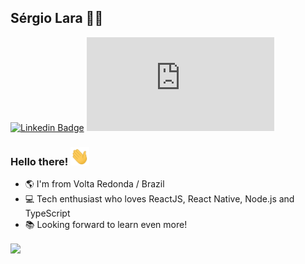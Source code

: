 ## Sérgio Lara 👨‍💻

[![Linkedin Badge](https://img.shields.io/badge/-LinkedIn-2981BC?style=flat-square&logo=Linkedin&logoColor=white&link=https://www.linkedin.com/in/sergioricardolara)](https://www.linkedin.com/in/sergioricardolara)
[![Mail Badge](https://img.shields.io/badge/-E&#8208;mail-F25022?style=flat-square&logo=Gmail&logoColor=white&link=mailto:sergio-ricardo@hotmail.com)](mailto:sergio-ricardo@hotmail.com)
<!--[![HitCount](http://hits.dwyl.com/sergioricardoml/sergioricardoml.svg)](http://hits.dwyl.com/sergioricardoml/sergioricardoml)-->

### Hello there! <img src="https://raw.githubusercontent.com/ABSphreak/ABSphreak/master/gifs/Hi.gif" width="30px">
- 🌎 I'm from Volta Redonda / Brazil<br />
- 💻 Tech enthusiast who loves ReactJS, React Native, Node.js and TypeScript<br />
- 📚 Looking forward to learn even more!

<img src="https://github-readme-stats.vercel.app/api/top-langs/?username=sergioricardoml&layout=compact&langs_count=6&hide=ruby,java&title_color=24292E&hide_border=true&card_width=350" align="center">

<!--
<a href="https://www.linkedin.com/in/sergioricardolara/">
  <img align="left" alt="Sérgio Lara | Linkedin" width="24px" src="./assets/linkedin.svg" />
</a>
<a href="mailto:sergio-ricardo@hotmail.com">
  <img align="left" alt="Sérgio Lara | Hotmail" width="26px" src="./assets/mail.svg" />
</a>
-->

<!--
**sergioricardoml/sergioricardoml** is a ✨ _special_ ✨ repository because its `README.md` (this file) appears on your GitHub profile.

Here are some ideas to get you started:

- 🔭 I’m currently working on ...
- 🌱 I’m currently learning ...
- 👯 I’m looking to collaborate on ...
- 🤔 I’m looking for help with ...
- 💬 Ask me about ...
- 📫 How to reach me: ...
- 😄 Pronouns: ...
- ⚡ Fun fact: ...
-->
